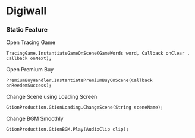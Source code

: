 # Digiwall

### Static Feature

Open Tracing Game

```
TracingGame.InstantiateGameOnScene(GameWords word, Callback onClear , Callback onNext);
```

Open Premium Buy

```
PremiumBuyHandler.InstantiatePremiumBuyOnScene(Callback onReedemSuccess);
```

Change Scene using Loading Screen

```
GtionProduction.GtionLoading.ChangeScene(String sceneName);
```

Change BGM Smoothly

```
GtionProduction.GtionBGM.Play(AudioClip clip);
```